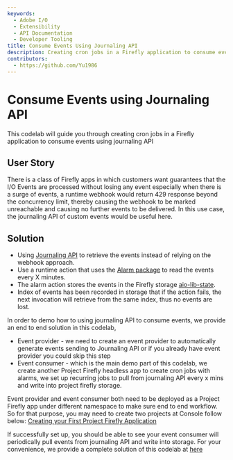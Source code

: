 ```yaml
---
keywords:
  - Adobe I/O
  - Extensibility
  - API Documentation
  - Developer Tooling
title: Consume Events Using Journaling API
description: Creating cron jobs in a Firefly application to consume events using Journaling API.
contributors:
  - https://github.com/Yu1986
---
```


# Consume Events using Journaling API

This codelab will guide you through creating cron jobs in a Firefly application to consume events using journaling API

## User Story
There is a class of Firefly apps in which customers want guarantees that the I/O Events are processed without losing any event especially 
when there is a surge of events, a runtime webhook would return 429 response beyond the concurrency limit, thereby causing the webhook to be 
marked unreachable and causing no further events to be delivered. In this use case, the journaling API of custom events would be useful here. 

## Solution
- Using [Journaling API](https://www.adobe.io/apis/experienceplatform/events/docs.html#!adobedocs/adobeio-events/master/api/journaling_api.md) to retrieve the events instead of relying on the webhook approach.
- Use a runtime action that uses the [Alarm package](https://adobeio-codelabs-alarms-adobedocs.project-helix.page/?src=/README.html) to read the events every X minutes.
- The alarm action stores the events in the Firefly storage [aio-lib-state](https://github.com/adobe/aio-lib-state).
- Index of events has been recorded in storage that if the action fails, the next invocation will retrieve from the same index, thus no events are lost.

In order to demo how to using journaling API to consume events, we provide an end to end solution in this codelab, 
- Event provider - we need to create an event provider to automatically generate events sending to Journaling API or if you already have event provider you could skip this step
- Event consumer - which is the main demo part of this codelab, we create another Project Firefly headless app to create cron jobs with alarms, we set up recurring jobs to pull from journaling API every x mins and write into project firefly storage.

Event provider and event consumer both need to be deployed as a Project Firefly app under different namespace to make sure end to end workflow.
So for that purpose, you may need to create two projects at Console follow below:
[Creating your First Project Firefly Application](https://github.com/AdobeDocs/project-firefly/blob/master/getting_started/first_app.md)

If successfully set up, you should be able to see your event consumer will periodically pull events from journaling API and write into storage.
For your convenience, we provide a complete solution of this codelab at [here](https://github.com/AdobeDocs/adobeio-samples-journaling-events)


